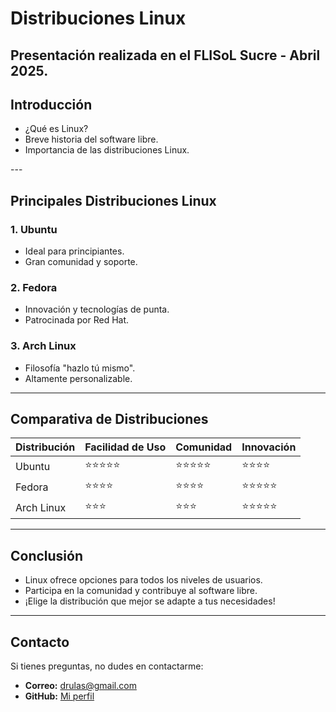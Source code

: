 # Distribuciones Linux

Presentación realizada en el **FLISoL Sucre - Abril 2025**.
---

## Introducción

- ¿Qué es Linux?
- Breve historia del software libre.
- Importancia de las distribuciones Linux.

<section data-background="images/bg-distro.jpg"></section>
---

## Principales Distribuciones Linux

### 1. Ubuntu
- Ideal para principiantes.
- Gran comunidad y soporte.

### 2. Fedora
- Innovación y tecnologías de punta.
- Patrocinada por Red Hat.

### 3. Arch Linux
- Filosofía "hazlo tú mismo".
- Altamente personalizable.

---

## Comparativa de Distribuciones

| Distribución | Facilidad de Uso | Comunidad | Innovación |
|--------------|------------------|-----------|------------|
| Ubuntu       | ⭐⭐⭐⭐⭐           | ⭐⭐⭐⭐⭐    | ⭐⭐⭐⭐      |
| Fedora       | ⭐⭐⭐⭐            | ⭐⭐⭐⭐     | ⭐⭐⭐⭐⭐     |
| Arch Linux   | ⭐⭐⭐             | ⭐⭐⭐      | ⭐⭐⭐⭐⭐     |

---

## Conclusión

- Linux ofrece opciones para todos los niveles de usuarios.
- Participa en la comunidad y contribuye al software libre.
- ¡Elige la distribución que mejor se adapte a tus necesidades!

---

## Contacto

Si tienes preguntas, no dudes en contactarme:
- **Correo:** drulas@gmail.com
- **GitHub:** [Mi perfil](https://github.com/draexx)